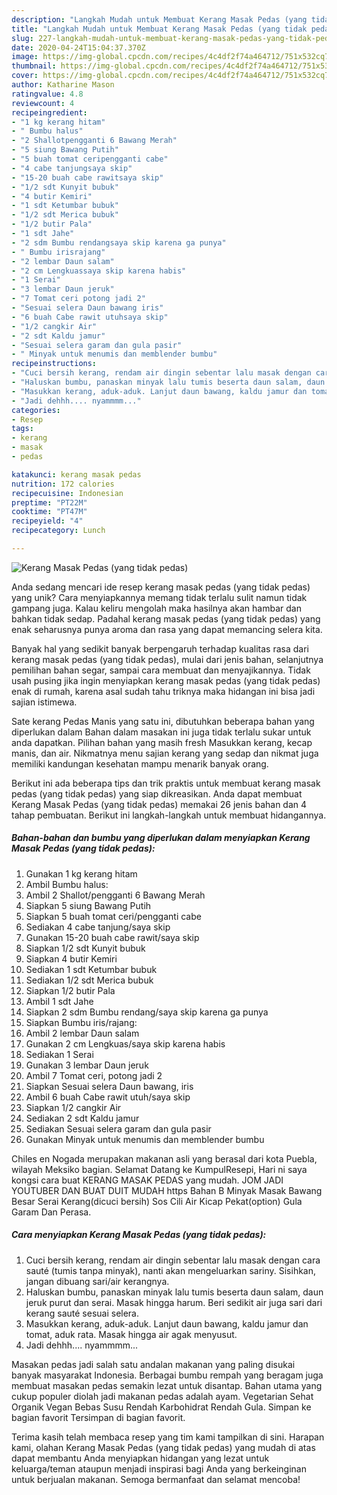 ```yaml
---
description: "Langkah Mudah untuk Membuat Kerang Masak Pedas (yang tidak pedas), Menggugah Selera"
title: "Langkah Mudah untuk Membuat Kerang Masak Pedas (yang tidak pedas), Menggugah Selera"
slug: 227-langkah-mudah-untuk-membuat-kerang-masak-pedas-yang-tidak-pedas-menggugah-selera
date: 2020-04-24T15:04:37.370Z
image: https://img-global.cpcdn.com/recipes/4c4df2f74a464712/751x532cq70/kerang-masak-pedas-yang-tidak-pedas-foto-resep-utama.jpg
thumbnail: https://img-global.cpcdn.com/recipes/4c4df2f74a464712/751x532cq70/kerang-masak-pedas-yang-tidak-pedas-foto-resep-utama.jpg
cover: https://img-global.cpcdn.com/recipes/4c4df2f74a464712/751x532cq70/kerang-masak-pedas-yang-tidak-pedas-foto-resep-utama.jpg
author: Katharine Mason
ratingvalue: 4.8
reviewcount: 4
recipeingredient:
- "1 kg kerang hitam"
- " Bumbu halus"
- "2 Shallotpengganti 6 Bawang Merah"
- "5 siung Bawang Putih"
- "5 buah tomat ceripengganti cabe"
- "4 cabe tanjungsaya skip"
- "15-20 buah cabe rawitsaya skip"
- "1/2 sdt Kunyit bubuk"
- "4 butir Kemiri"
- "1 sdt Ketumbar bubuk"
- "1/2 sdt Merica bubuk"
- "1/2 butir Pala"
- "1 sdt Jahe"
- "2 sdm Bumbu rendangsaya skip karena ga punya"
- " Bumbu irisrajang"
- "2 lembar Daun salam"
- "2 cm Lengkuassaya skip karena habis"
- "1 Serai"
- "3 lembar Daun jeruk"
- "7 Tomat ceri potong jadi 2"
- "Sesuai selera Daun bawang iris"
- "6 buah Cabe rawit utuhsaya skip"
- "1/2 cangkir Air"
- "2 sdt Kaldu jamur"
- "Sesuai selera garam dan gula pasir"
- " Minyak untuk menumis dan memblender bumbu"
recipeinstructions:
- "Cuci bersih kerang, rendam air dingin sebentar lalu masak dengan cara sauté (tumis tanpa minyak), nanti akan mengeluarkan sariny. Sisihkan, jangan dibuang sari/air kerangnya."
- "Haluskan bumbu, panaskan minyak lalu tumis beserta daun salam, daun jeruk purut dan serai. Masak hingga harum. Beri sedikit air juga sari dari kerang sauté sesuai selera."
- "Masukkan kerang, aduk-aduk. Lanjut daun bawang, kaldu jamur dan tomat, aduk rata. Masak hingga air agak menyusut."
- "Jadi dehhh.... nyammmm..."
categories:
- Resep
tags:
- kerang
- masak
- pedas

katakunci: kerang masak pedas 
nutrition: 172 calories
recipecuisine: Indonesian
preptime: "PT22M"
cooktime: "PT47M"
recipeyield: "4"
recipecategory: Lunch

---
```



![Kerang Masak Pedas (yang tidak pedas)](https://img-global.cpcdn.com/recipes/4c4df2f74a464712/751x532cq70/kerang-masak-pedas-yang-tidak-pedas-foto-resep-utama.jpg)

Anda sedang mencari ide resep kerang masak pedas (yang tidak pedas) yang unik? Cara menyiapkannya memang tidak terlalu sulit namun tidak gampang juga. Kalau keliru mengolah maka hasilnya akan hambar dan bahkan tidak sedap. Padahal kerang masak pedas (yang tidak pedas) yang enak seharusnya punya aroma dan rasa yang dapat memancing selera kita.

Banyak hal yang sedikit banyak berpengaruh terhadap kualitas rasa dari kerang masak pedas (yang tidak pedas), mulai dari jenis bahan, selanjutnya pemilihan bahan segar, sampai cara membuat dan menyajikannya. Tidak usah pusing jika ingin menyiapkan kerang masak pedas (yang tidak pedas) enak di rumah, karena asal sudah tahu triknya maka hidangan ini bisa jadi sajian istimewa.

Sate kerang Pedas Manis yang satu ini, dibutuhkan beberapa bahan yang diperlukan dalam Bahan dalam masakan ini juga tidak terlalu sukar untuk anda dapatkan. Pilihan bahan yang masih fresh Masukkan kerang, kecap manis, dan air. Nikmatnya menu sajian kerang yang sedap dan nikmat juga memiliki kandungan kesehatan mampu menarik banyak orang.


Berikut ini ada beberapa tips dan trik praktis untuk membuat kerang masak pedas (yang tidak pedas) yang siap dikreasikan. Anda dapat membuat Kerang Masak Pedas (yang tidak pedas) memakai 26 jenis bahan dan 4 tahap pembuatan. Berikut ini langkah-langkah untuk membuat hidangannya.

<!--inarticleads1-->

##### Bahan-bahan dan bumbu yang diperlukan dalam menyiapkan Kerang Masak Pedas (yang tidak pedas):

1. Gunakan 1 kg kerang hitam
1. Ambil  Bumbu halus:
1. Ambil 2 Shallot/pengganti 6 Bawang Merah
1. Siapkan 5 siung Bawang Putih
1. Siapkan 5 buah tomat ceri/pengganti cabe
1. Sediakan 4 cabe tanjung/saya skip
1. Gunakan 15-20 buah cabe rawit/saya skip
1. Siapkan 1/2 sdt Kunyit bubuk
1. Siapkan 4 butir Kemiri
1. Sediakan 1 sdt Ketumbar bubuk
1. Sediakan 1/2 sdt Merica bubuk
1. Siapkan 1/2 butir Pala
1. Ambil 1 sdt Jahe
1. Siapkan 2 sdm Bumbu rendang/saya skip karena ga punya
1. Siapkan  Bumbu iris/rajang:
1. Ambil 2 lembar Daun salam
1. Gunakan 2 cm Lengkuas/saya skip karena habis
1. Sediakan 1 Serai
1. Gunakan 3 lembar Daun jeruk
1. Ambil 7 Tomat ceri, potong jadi 2
1. Siapkan Sesuai selera Daun bawang, iris
1. Ambil 6 buah Cabe rawit utuh/saya skip
1. Siapkan 1/2 cangkir Air
1. Sediakan 2 sdt Kaldu jamur
1. Sediakan Sesuai selera garam dan gula pasir
1. Gunakan  Minyak untuk menumis dan memblender bumbu


Chiles en Nogada merupakan makanan asli yang berasal dari kota Puebla, wilayah Meksiko bagian. Selamat Datang ke KumpulResepi, Hari ni saya kongsi cara buat KERANG MASAK PEDAS yang mudah. JOM JADI YOUTUBER DAN BUAT DUIT MUDAH https Bahan B Minyak Masak Bawang Besar Serai Kerang(dicuci bersih) Sos Cili Air Kicap Pekat(option) Gula Garam Dan Perasa. 

<!--inarticleads2-->

##### Cara menyiapkan Kerang Masak Pedas (yang tidak pedas):

1. Cuci bersih kerang, rendam air dingin sebentar lalu masak dengan cara sauté (tumis tanpa minyak), nanti akan mengeluarkan sariny. Sisihkan, jangan dibuang sari/air kerangnya.
1. Haluskan bumbu, panaskan minyak lalu tumis beserta daun salam, daun jeruk purut dan serai. Masak hingga harum. Beri sedikit air juga sari dari kerang sauté sesuai selera.
1. Masukkan kerang, aduk-aduk. Lanjut daun bawang, kaldu jamur dan tomat, aduk rata. Masak hingga air agak menyusut.
1. Jadi dehhh.... nyammmm...


Masakan pedas jadi salah satu andalan makanan yang paling disukai banyak masyarakat Indonesia. Berbagai bumbu rempah yang beragam juga membuat masakan pedas semakin lezat untuk disantap. Bahan utama yang cukup populer diolah jadi makanan pedas adalah ayam. Vegetarian Sehat Organik Vegan Bebas Susu Rendah Karbohidrat Rendah Gula. Simpan ke bagian favorit Tersimpan di bagian favorit. 

Terima kasih telah membaca resep yang tim kami tampilkan di sini. Harapan kami, olahan Kerang Masak Pedas (yang tidak pedas) yang mudah di atas dapat membantu Anda menyiapkan hidangan yang lezat untuk keluarga/teman ataupun menjadi inspirasi bagi Anda yang berkeinginan untuk berjualan makanan. Semoga bermanfaat dan selamat mencoba!
